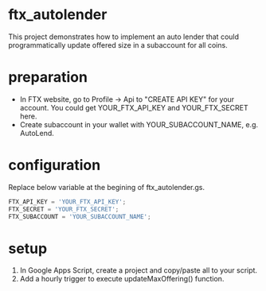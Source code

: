 # ftx_autolender
This project demonstrates how to implement an auto lender that could programmatically update offered size in a subaccount for all coins.

# preparation
- In FTX website, go to Profile -> Api to "CREATE API KEY" for your account. You could get YOUR_FTX_API_KEY and YOUR_FTX_SECRET here. 
- Create subaccount in your wallet with YOUR_SUBACCOUNT_NAME, e.g. AutoLend. 

# configuration
Replace below variable at the begining of ftx_autolender.gs. 
```javascript
FTX_API_KEY = 'YOUR_FTX_API_KEY';
FTX_SECRET = 'YOUR_FTX_SECRET';
FTX_SUBACCOUNT = 'YOUR_SUBACCOUNT_NAME';
```
# setup
1. In Google Apps Script, create a project and copy/paste all to your script. 
2. Add a hourly trigger to execute updateMaxOffering() function. 

